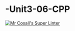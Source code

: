# -Unit3-06-CPP
[![Mr Coxall's Super Linter](https://github.com/ICS3U-C-Programming-Val-I/-Unit3-06-CPP/workflows/Mr%20Coxall's%20Super%20Linter/badge.svg)](https://github.com/ICS3U-C-Programming-Val-I/-Unit3-06-CPP/actions/)
